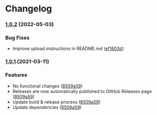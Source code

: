 # Changelog

### [1.0.2](https://www.github.com/fortify-ps/fortify-ssc-parser-burp/compare/v1.0.1...v1.0.2) (2022-05-03)


### Bug Fixes

* Improve upload instructions in README.md ([ef1603d](https://www.github.com/fortify-ps/fortify-ssc-parser-burp/commit/ef1603d37cbf8853f2e625f96a03455bee737cb4))

### [1.0.1](https://www.github.com/fortify-ps/fortify-ssc-parser-burp/compare/v1.0.1...v1.0.1) (2021-03-11)


### Features

* No functional changes ([8509a59](https://www.github.com/fortify-ps/fortify-ssc-parser-burp/commit/8509a593aebd720dd171654c99ea28ee4d0cd4a2))
* Releases are now automatically published to GitHub Releases page ([8509a59](https://www.github.com/fortify-ps/fortify-ssc-parser-burp/commit/8509a593aebd720dd171654c99ea28ee4d0cd4a2))
* Update build & release process ([8509a59](https://www.github.com/fortify-ps/fortify-ssc-parser-burp/commit/8509a593aebd720dd171654c99ea28ee4d0cd4a2))
* Update dependencies ([8509a59](https://www.github.com/fortify-ps/fortify-ssc-parser-burp/commit/8509a593aebd720dd171654c99ea28ee4d0cd4a2))
